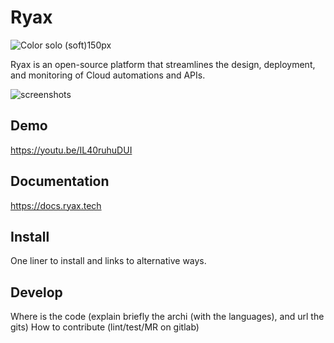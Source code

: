 # Ryax

![Color solo (soft)150px](https://user-images.githubusercontent.com/104617518/167607288-537e67fb-bbd2-460a-b263-2e4c79b69196.png)


Ryax is an open-source platform that streamlines the design, deployment, and monitoring of Cloud automations and APIs.


![screenshots](https://user-images.githubusercontent.com/104617518/167607552-44354081-c7d7-4f65-bc25-fca4aec65967.png)



## Demo

https://youtu.be/IL40ruhuDUI


## Documentation

https://docs.ryax.tech


## Install

One liner to install and links to alternative ways.


## Develop

Where is the code (explain briefly the archi (with the languages), and url the gits)
How to contribute (lint/test/MR on gitlab)
